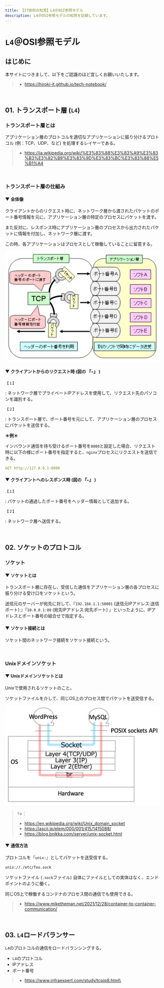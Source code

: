 ```yaml
---
title: 【IT技術の知見】L4＠OSI参照モデル
description: L4＠OSI参照モデルの知見を記録しています。
---
```


# `L4`＠OSI参照モデル

## はじめに

本サイトにつきまして、以下をご認識のほど宜しくお願いいたします。

> - https://hiroki-it.github.io/tech-notebook/

<br>

## 01. トランスポート層 (`L4`)

### トランスポート層とは

アプリケーション層のプロトコルを適切なアプリケーションに振り分けるプロトコル (例：TCP、UDP、など) を処理するレイヤーである。

> - https://ja.wikipedia.org/wiki/%E3%83%88%E3%83%A9%E3%83%B3%E3%82%B9%E3%83%9D%E3%83%BC%E3%83%88%E5%B1%A4

<br>

### トランスポート層の仕組み

#### ▼ 全体像

クライアントからのリクエスト時に、ネットワーク層から渡されたパケットのポート番号情報を元に、アプリケーション層の特定のプロセスにパケットを渡す。

また反対に、レスポンス時にアプリケーション層のプロセスから出力されたパケットに情報を付加し、ネットワーク層に渡す。

この時、各アプリケーションはプロセスとして稼働していることに留意する。

![トランスポート層からアプリケーション層へのパケットの移動](https://raw.githubusercontent.com/hiroki-it/tech-notebook-images/master/images/トランスポート層からアプリケーション層へのパケットの移動.PNG)

#### ▼ クライアントからのリクエスト時 (図の 『`➡︎`』 )

`【１】`

: ネットワーク層でプライベートIPアドレスを使用して、リクエスト先のパソコンを識別する。

`【２】`

: トランスポート層で、ポート番号を元にして、アプリケーション層のプロセスにパケットを送信する。

**＊例＊**

インバウンド通信を待ち受けるポート番号を`8080`と設定した場合、リクエスト時に以下の様にポート番号を指定すると、`nginx`プロセスにリクエストを送信できる。

```yaml
GET http://127.0.0.1:8080
```

#### ▼ クライアントへのレスポンス時 (図の 『`←`』 )

`【１】`

: パケットの通過したポート番号をヘッダー情報として追加する。

`【２】`

: ネットワーク層へ送信する。

<br>

## 02. ソケットのプロトコル

### ソケット

#### ▼ ソケットとは

トランスポート層に存在し、受信した通信をアプリケーション層の各プロセスに振り分ける受け口をソケットという。

送信元のサーバーが宛先に対して、『`192.168.1.1:50001` (送信元IPアドレス:送信ポート) 』『`10.0.0.1:80` (宛先IPアドレス:宛先ポート) 』といったように、IPアドレスとポート番号の組合せで指定する。

#### ▼ ソケット接続とは

ソケット間のネットワーク接続をソケット接続という。

<br>

### Unixドメインソケット

#### ▼ Unixドメインソケットとは

Unixで使用されるソケットのこと。

ソケットファイルを介して、同じOS上のプロセス間でパケットを送受信する。

![unix-domain-socket](https://raw.githubusercontent.com/hiroki-it/tech-notebook-images/master/images/unix-domain-socket.png)

> ↪️：
>
> - https://en.wikipedia.org/wiki/Unix_domain_socket
> - https://ascii.jp/elem/000/001/415/1415088/
> - https://blog.bnikka.com/server/unix-socket.html

#### ▼ 通信方法

プロトコルを『`unix:`』としてパケットを送受信する。

```bash
unix://./etc/foo.sock
```

ソケットファイル (`.sock`ファイル) 自体にファイルとしての実体はなく、エンドポイントのように働く。

同じOS上で稼働するコンテナのプロセス間の通信でも使用できる。

> - https://www.miketheman.net/2021/12/28/container-to-container-communication/

<br>

## 03. `L4`ロードバランサー

`L4`のプロトコルの通信をロードバランシングする。

- `L4`のプロトコル
- IPアドレス
- ポート番号

> - https://www.infraexpert.com/study/tcpip8.html\

<br>
